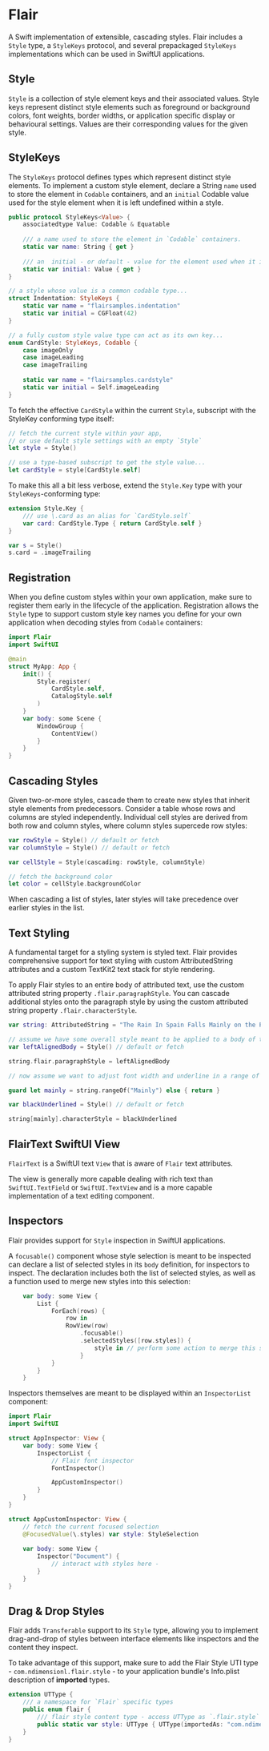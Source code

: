 # Flair

A Swift implementation of extensible, cascading styles. Flair includes a
`Style` type, a `StyleKeys` protocol, and several prepackaged `StyleKeys` 
implementations which can be used in SwiftUI applications.

## Style
`Style` is a collection of style element keys and their associated values.
Style keys represent distinct style elements such as foreground or background
colors, font weights, border widths, or application specific display or behavioural
settings. Values are their corresponding values for the given style.

## StyleKeys
The `StyleKeys` protocol defines types which represent distinct style elements.
To implement a custom style element, declare a String `name` used to store the 
element in `Codable` containers, and an `initial` Codable value used for the style
element when it is left undefined within a style.

```swift
public protocol StyleKeys<Value> {
    associatedtype Value: Codable & Equatable
    
    /// a name used to store the element in `Codable` containers.
    static var name: String { get }
    
    /// an  initial - or default - value for the element used when it is left undefined within a style.
    static var initial: Value { get }
}

// a style whose value is a common codable type... 
struct Indentation: StyleKeys {
    static var name = "flairsamples.indentation"
    static var initial = CGFloat(42)
}

// a fully custom style value type can act as its own key...
enum CardStyle: StyleKeys, Codable {
    case imageOnly
    case imageLeading
    case imageTrailing
    
    static var name = "flairsamples.cardstyle"
    static var initial = Self.imageLeading
}
```

To fetch the effective `CardStyle` within the current `Style`,  subscript with the
StyleKey conforming type itself:

```swift
// fetch the current style within your app,
// or use default style settings with an empty `Style`
let style = Style()

// use a type-based subscript to get the style value...
let cardStyle = style[CardStyle.self] 
```

To make this all a bit less verbose, extend the `Style.Key` type 
with your `StyleKeys`-conforming type:

```swift
extension Style.Key {
    /// use \.card as an alias for `CardStyle.self`
    var card: CardStyle.Type { return CardStyle.self }
}

var s = Style()
s.card = .imageTrailing
```

## Registration
When you define custom styles within your own application, make sure to 
register them early in the lifecycle of the application. Registration allows
the `Style` type to support custom style key names you define for your own
application when decoding styles from `Codable` containers:

```swift
import Flair
import SwiftUI

@main
struct MyApp: App {
    init() {
        Style.register(
            CardStyle.self,
            CatalogStyle.self
        )
    }
    var body: some Scene {
        WindowGroup {
            ContentView()
        }
    }
}
```

## Cascading Styles
Given two-or-more styles, cascade them to create new styles that inherit 
style elements from predecessors. Consider a table whose rows and columns are
styled independently. Individual cell styles are derived from both row 
and column styles, where column styles supercede row styles:

```swift
var rowStyle = Style() // default or fetch
var columnStyle = Style() // default or fetch

var cellStyle = Style(cascading: rowStyle, columnStyle)

// fetch the background color
let color = cellStyle.backgroundColor
```

When cascading a list of styles, later styles will take precedence over
earlier styles in the list.

## Text Styling
A fundamental target for a styling system is styled text. Flair provides
comprehensive support for text styling with custom AttributedString attributes
and a custom TextKit2 text stack for style rendering.

To apply Flair styles to an entire body of attributed text, use the custom
attributed string property `.flair.paragraphStyle`. You can cascade additional 
styles onto the paragraph style by using the custom attributed string property
`.flair.characterStyle`.

```swift
var string: AttributedString = "The Rain In Spain Falls Mainly on the Plain."

// assume we have some overall style meant to be applied to a body of text
var leftAlignedBody = Style() // default or fetch

string.flair.paragraphStyle = leftAlignedBody 

// now assume we want to adjust font width and underline in a range of this text:

guard let mainly = string.rangeOf("Mainly") else { return }

var blackUnderlined = Style() // default or fetch

string[mainly].characterStyle = blackUnderlined
```

## FlairText SwiftUI View
`FlairText` is a SwiftUI text `View` that is aware of `Flair` text attributes.

The view is generally more capable dealing with rich text than `SwiftUI.TextField` or
`SwiftUI.TextView` and is a more capable implementation of a text editing component.

## Inspectors
Flair provides support for `Style` inspection in SwiftUI applications.

A `focusable()` component whose style selection is meant to be inspected can declare a
list of selected styles in its `body` definition, for inspectors to inspect. The declaration
includes both the list of selected styles, as well as a function used to merge new styles into 
this selection:

```swift
    var body: some View {
        List {
            ForEach(rows) {
                row in 
                RowView(row)
                    .focusable()
                    .selectedStyles([row.styles]) {
                        style in // perform some action to merge this style into the selection
                    }   
            }
        }
    }
```

Inspectors themselves are meant to be displayed within an `InspectorList` component:


```swift
import Flair
import SwiftUI

struct AppInspector: View {
    var body: some View {
        InspectorList {
            // Flair font inspector
            FontInspector()

            AppCustomInspector()
        }
    }
}

struct AppCustomInspector: View {
    // fetch the current focused selection
    @FocusedValue(\.styles) var style: StyleSelection
    
    var body: some View {
        Inspector("Document") {
            // interact with styles here - 
        }
    }
}
```

## Drag & Drop Styles
Flair adds `Transferable` support to its `Style` type, allowing you to implement
drag-and-drop of styles between interface elements like inspectors and the content
they inspect.

To take advantage of this support, make sure to add the Flair Style UTI type - 
`com.ndimensionl.flair.style` - to your application bundle's Info.plist description 
of **imported** types.

```swift
extension UTType {
    /// a namespace for `Flair` specific types
    public enum flair {
        /// flair style content type - access UTType as `.flair.style`
        public static var style: UTType { UTType(importedAs: "com.ndimensionl.flair.style") }
    }
}
```

